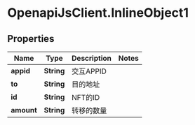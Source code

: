 # OpenapiJsClient.InlineObject1

## Properties

Name | Type | Description | Notes
------------ | ------------- | ------------- | -------------
**appid** | **String** | 交互APPID | 
**to** | **String** | 目的地址 | 
**id** | **String** | NFT的ID | 
**amount** | **String** | 转移的数量 | 


